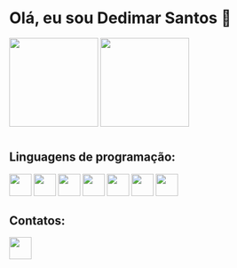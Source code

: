 # Olá, eu sou Dedimar Santos 👋

<div >
  <img height='160' src='https://github-readme-stats.vercel.app/api?username=Dedimar-dev&theme=dark&show_icons=true'/>
  <img  height='160'  src='https://github-readme-stats.vercel.app/api/top-langs/?username=Dedimar-dev&layout=compact&langs_count=8&theme=dark&show_icons=true))]     (https://github.com/anuraghazra/github-readme-stats'/>
</div>

#

## Linguagens de programação:
<img src="https://cdn.jsdelivr.net/gh/devicons/devicon/icons/javascript/javascript-original.svg" width="40"></img>
<img src="https://cdn.jsdelivr.net/gh/devicons/devicon/icons/html5/html5-original.svg" width="40"></img>
<img src="https://cdn.jsdelivr.net/gh/devicons/devicon/icons/css3/css3-original.svg" width="40"></img>
<img src="https://cdn.jsdelivr.net/gh/devicons/devicon/icons/nodejs/nodejs-original.svg" width="40"></img>
<img src="https://cdn.jsdelivr.net/gh/devicons/devicon/icons/git/git-original.svg" width="40"></img>
<img src="https://cdn.jsdelivr.net/gh/devicons/devicon/icons/react/react-original.svg" width="40"></img>
<img src="https://cdn.jsdelivr.net/gh/devicons/devicon/icons/python/python-original.svg" width="40"></img>



 ## Contatos:
<a href='http://www.linkedin.com/in/dedimar-santos-3bba211b7' target='_blank'>
  <img width='40' height='40' ; src="https://cdn.jsdelivr.net/gh/devicons/devicon/icons/linkedin/linkedin-original.svg"/>
</a>


<!-- **Dedimar-dev/Dedimar-dev** is a ✨ _special_ ✨ repository because its `README.md` (this file) appears on your GitHub profile.

Here are some ideas to get you started:

- 🔭 I’m currently working on ...
- 🌱 I’m currently learning ...
- 👯 I’m looking to collaborate on ...
- 🤔 I’m looking for help with ...
- 💬 Ask me about ...
- 📫 How to reach me: ...
- 😄 Pronouns: ...
- ⚡ Fun fact: ...
--> 
